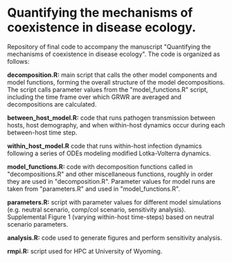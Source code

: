 # Quantifying the mechanisms of coexistence in disease ecology.

Repository of final code to accompany the manuscript "Quantifying the mechanisms of coexistence in disease ecology". The code is organized as follows:

**decomposition.R:** main script that calls the other model components and model functions, forming the overall structure of the model decompositions. The script calls parameter values from the "model_functions.R" script, including the time frame over which GRWR are averaged and decompositions are calculated.

**between_host_model.R:** code that runs pathogen transmission between hosts, host demography, and when within-host dynamics occur during each between-host time step.

**within_host_model.R** code that runs within-host infection dynamics following a series of ODEs modeling modified Lotka-Volterra dynamics.

**model_functions.R:** code with decomposition functions called in "decompositions.R" and other miscellaneous functions, roughly in order they are used in "decomposition.R". Parameter values for model runs are taken from "parameters.R" and used in "model_functions.R".

**parameters.R:** script with parameter values for different model simulations (e.g. neutral scenario, comp/col scenario, sensitivity analysis). Supplemental Figure 1 (varying within-host time-steps) based on neutral scenario parameters.

**analysis.R:** code used to generate figures and perform sensitivity analysis.

**rmpi.R:** script used for HPC at University of Wyoming.





